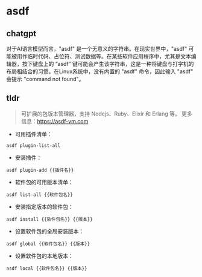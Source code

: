# asdf 
## chatgpt 
对于AI语言模型而言，"asdf" 是一个无意义的字符串。在现实世界中，"asdf" 可能被用作临时代码、占位符、测试数据等。在某些软件应用程序中，尤其是文本编辑器，按下键盘上的 “asdf” 键可能会产生该字符串，这是一种将键盘与打字机的布局相结合的习惯。在Linux系统中，没有内置的 "asdf" 命令，因此输入 "asdf" 会提示 "command not found"。 

## tldr 
 
> 可扩展的包版本管理器，支持 Nodejs、Ruby、Elixir 和 Erlang 等。
> 更多信息：<https://asdf-vm.com>.

- 可用插件清单：

`asdf plugin-list-all`

- 安装插件：

`asdf plugin-add {{插件名}}`

- 软件包的可用版本清单：

`asdf list-all {{软件包名}}`

- 安装指定版本的软件包：

`asdf install {{软件包名}} {{版本}}`

- 设置软件包的全局安装版本：

`asdf global {{软件包名}} {{版本}}`

- 设置软件包的本地版本：

`asdf local {{软件包名}} {{版本}}`
